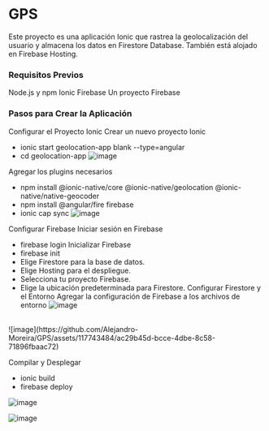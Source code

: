 # GPS
Este proyecto es una aplicación Ionic que rastrea la geolocalización del usuario y almacena los datos en Firestore Database. También está alojado en Firebase Hosting.

### Requisitos Previos
Node.js y npm
Ionic 
Firebase 
Un proyecto Firebase
### Pasos para Crear la Aplicación
Configurar el Proyecto Ionic
Crear un nuevo proyecto Ionic
* ionic start geolocation-app blank --type=angular
* cd geolocation-app
![image](https://github.com/Alejandro-Moreira/GPS/assets/117743484/29d982f0-da76-4acd-970e-6c1a9b2bfdc4)

Agregar los plugins necesarios
* npm install @ionic-native/core @ionic-native/geolocation @ionic-native/native-geocoder
* npm install @angular/fire firebase
* ionic cap sync
![image](https://github.com/Alejandro-Moreira/GPS/assets/117743484/4f628e09-b311-4078-b78d-2368e966cb5b)

Configurar Firebase
Iniciar sesión en Firebase 
* firebase login
Inicializar Firebase 
* firebase init
* Elige Firestore para la base de datos.
* Elige Hosting para el despliegue.
* Selecciona tu proyecto Firebase.
* Elige la ubicación predeterminada para Firestore.
Configurar Firestore y el Entorno
Agregar la configuración de Firebase a los archivos de entorno
![image](https://github.com/Alejandro-Moreira/GPS/assets/117743484/52a43abb-0ed5-43e9-8862-0db409648e24)

<br>
![image](https://github.com/Alejandro-Moreira/GPS/assets/117743484/ac29b45d-bcce-4dbe-8c58-71896fbaac72)

Compilar y Desplegar
* ionic build
* firebase deploy

![image](https://github.com/Alejandro-Moreira/GPS/assets/117743484/4fb2ece8-6881-4be7-be66-80e432a35c9b)
<br>

![image](https://github.com/Alejandro-Moreira/GPS/assets/117743484/38b16a6e-5b9b-463a-9f5b-d912a92676c3)
